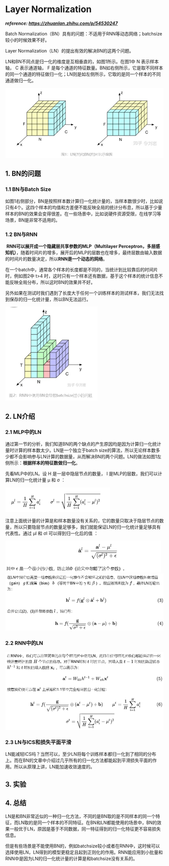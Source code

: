# Layer Normalization

***reference:  https://zhuanlan.zhihu.com/p/54530247***



Batch Normalization（BN）具有的问题：不适用于RNN等动态网络；batchsize较小的时候效果不好。

Layer Normalization（LN）的提出有效的解决BN的这两个问题。

LN和BN不同点是归一化的维度是互相垂直的，如图1所示。在图1中 N 表示样本轴， C 表示通道轴， F 是每个通道的特征数量。BN如右侧所示，它是取不同样本的同一个通道的特征做归一化；LN则是如左侧所示，它取的是同一个样本的不同通道做归一化。

<img src="assets\6. 模型优化之Layer Normalization\image-20221112185807311.png" alt="image-20221112185807311" style="zoom:80%;" />

## 1. BN的问题

### 1.1 BN与Batch Size

​	如图1右侧部分，BN是按照样本数计算归一化统计量的，当样本数很少时，比如说只有4个。这四个样本的均值和方差便不能反映全局的统计分布息，所以基于少量样本的BN的效果会变得很差。在一些场景中，比如说硬件资源受限，在线学习等场景，BN是非常不适用的。

### 1.2 BN与RNN

​	**RNN可以展开成一个隐藏层共享参数的MLP（Multilayer Perceptron，多层感知机）**，随着时间片的增多，展开后的MLP的层数也在增多，最终层数由输入数据的时间片的数量决定，所以**RNN是一个动态的网络**。

在一个batch中，通常各个样本的长度都是不同的，当统计到比较靠后的时间片时，例如图2中 t>4 时，这时只有一个样本还有数据，基于这个样本的统计信息不能反映全局分布，所以这时BN的效果并不好。

另外如果在测试时我们遇到了长度大于任何一个训练样本的测试样本，我们无法找到保存的归一化统计量，所以BN无法运行。

<img src="assets\6. 模型优化之Layer Normalization\image-20221112190928574.png" alt="image-20221112190928574" style="zoom:67%;" />

## 2. LN介绍

### 2.1 MLP中的LN

通过第一节的分析，我们知道BN的两个缺点的产生原因均是因为计算归一化统计量时计算的样本数太少。LN是一个独立于batch size的算法，所以无论样本数多少都不会影响参与LN计算的数据量，从而解决BN的两个问题。LN的做法如图1左侧所示：**根据样本的特征数做归一化**。

先看MLP中的LN。设 H 是一层中隐层节点的数量， l 是MLP的层数，我们可以计算LN的归一化统计量 μ 和 σ ：

<img src="assets\6. 模型优化之Layer Normalization\image-20221112191625070.png" alt="image-20221112191625070" style="zoom:60%;" />

注意上面统计量的计算是和样本数量没有关系的，它的数量只取决于隐层节点的数量，所以只要隐层节点的数量足够多，我们就能保证LN的归一化统计量足够具有代表性。通过 μl 和 σl 可以得到归一化后的值 ：

<img src="assets\6. 模型优化之Layer Normalization\image-20221112191714014.png" alt="image-20221112191714014" style="zoom:67%;" />

<img src="assets\6. 模型优化之Layer Normalization\image-20221112191747030.png" alt="image-20221112191747030" style="zoom:67%;" />

### 2.2 RNN中的LN

<img src="assets\6. 模型优化之Layer Normalization\image-20221112191819161.png" alt="image-20221112191819161" style="zoom:67%;" />

### 2.3 LN与ICS和损失平面平滑

LN能减轻ICS吗？当然可以，至少LN将每个训练样本都归一化到了相同的分布上。而在BN的文章中介绍过几乎所有的归一化方法都能起到平滑损失平面的作用。所以从原理上讲，LN能加速收敛速度的。

## 3. 实验



## 4. 总结

LN是和BN非常近似的一种归一化方法，不同的是BN取的是不同样本的同一个特征，而LN取的是同一个样本的不同特征。在BN和LN都能使用的场景中，BN的效果一般优于LN，原因是基于不同数据，同一特征得到的归一化特征更不容易损失信息。

但是有些场景是不能使用BN的，例如batchsize较小或者在RNN中，这时候可以选择使用LN，LN得到的模型更稳定且起到正则化的作用。RNN能应用到小批量和RNN中是因为LN的归一化统计量的计算是和batchsize没有关系的。